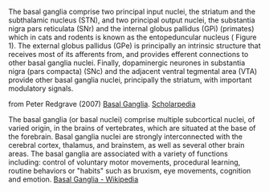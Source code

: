 The basal ganglia comprise two principal input nuclei, the striatum and the subthalamic nucleus (STN), and two principal output nuclei, the substantia nigra pars reticulata (SNr) and the internal globus pallidus (GPi) (primates) which in cats and rodents is known as the entopeduncular nucleus ( Figure 1). The external globus pallidus (GPe) is principally an intrinsic structure that receives most of its afferents from, and provides efferent connections to other basal ganglia nuclei. Finally, dopaminergic neurones in substantia nigra (pars compacta) (SNc) and the adjacent ventral tegmental area (VTA) provide other basal ganglia nuclei, principally the striatum, with important modulatory signals.

from Peter Redgrave (2007) [Basal Ganglia](http://www.scholarpedia.org/article/Basal_ganglia). [Scholarpedia](http://www.scholarpedia.org/Scholarpedia)

The basal ganglia (or basal nuclei) comprise multiple subcortical nuclei, of varied origin, in the brains of vertebrates, which are situated at the base of the forebrain. Basal ganglia nuclei are strongly interconnected with the cerebral cortex, thalamus, and brainstem, as well as several other brain areas. The basal ganglia are associated with a variety of functions including: control of voluntary motor movements, procedural learning, routine behaviors or "habits" such as bruxism, eye movements, cognition and emotion.
[Basal Ganglia - Wikipedia](https://en.wikipedia.org/wiki/Basal_ganglia)
